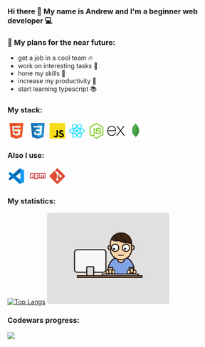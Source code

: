 ### Hi there 👋 My name is Andrew and I'm a beginner web developer 💻
### 🎯 My plans for the near future:
* get a job in a cool team 🔥
* work on interesting tasks 🤩
* hone my skills 💎
* increase my productivity 🤖
* start learning typescript 📚

### My stack:
<img src='./techs/html_icon.png' width='40' alt='HTML'>&nbsp;
<img src='./techs/css_icon.png' width='40' alt='CSS'>
<img src='./techs/javascript_icon.png' width='40' alt='JavaScript'>
<img src='./techs/react_icon.png' width='40' alt='React.js'>
<img src='./techs/node_icon.png' width='40' alt='Node.js'>
<img src='./techs/express_icon.png' width='40' alt='Express.js'>
<img src='./techs/mongo_icon.png' width='40' alt='MongoDB'>


### Also I use:
<img src='./techs/vscode_icon.png' width='40'>&nbsp;
<img src='./techs/npm_icon.png' width='40'>
<img src='./techs/git_icon.png' width='40'>

### My statistics:
[![Top Langs](https://github-readme-stats.vercel.app/api/top-langs/?username=andreibelyun)](https://github.com/andreibelyun) <img src='./coding.gif' width='275'>

### Codewars progress:
<img src="https://www.codewars.com/users/andreibelyun/badges/large">
